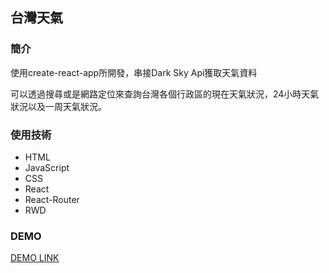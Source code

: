 ## 台灣天氣



### 簡介

使用create-react-app所開發，串接Dark Sky Api獲取天氣資料

可以透過搜尋或是網路定位來查詢台灣各個行政區的現在天氣狀況，24小時天氣狀況以及一周天氣狀況。

### 使用技術

* HTML
* JavaScript
* CSS
* React
* React-Router
* RWD

### DEMO

[DEMO LINK](https://cra-taiwanweather.netlify.com/)

